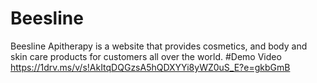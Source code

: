 # Beesline
Beesline Apitherapy is a website that provides cosmetics, and body and skin care products for customers all over the world.
#Demo Video
https://1drv.ms/v/s!AkItqDQGzsA5hQDXYYi8yWZ0uS_E?e=gkbGmB

